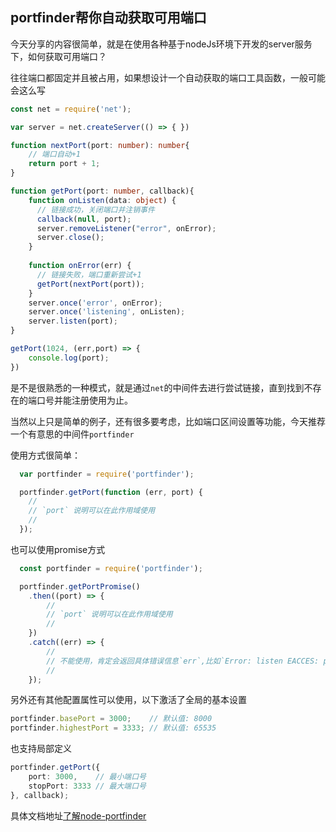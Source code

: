 portfinder帮你自动获取可用端口
---

今天分享的内容很简单，就是在使用各种基于nodeJs环境下开发的server服务下，如何获取可用端口？

往往端口都固定并且被占用，如果想设计一个自动获取的端口工具函数，一般可能会这么写

```typescript
const net = require('net');

var server = net.createServer(() => { })

function nextPort(port: number): number{
    // 端口自动+1
    return port + 1;
}

function getPort(port: number, callback){
    function onListen(data: object) {
      // 链接成功，关闭端口并注销事件
      callback(null, port);
      server.removeListener("error", onError);
      server.close();
    }
    
    function onError(err) {
      // 链接失败，端口重新尝试+1
      getPort(nextPort(port));
    }
    server.once('error', onError);
    server.once('listening', onListen);
    server.listen(port);
}

getPort(1024, (err,port) => {
    console.log(port);
})
```

是不是很熟悉的一种模式，就是通过`net`的中间件去进行尝试链接，直到找到不存在的端口号并能注册使用为止。

当然以上只是简单的例子，还有很多要考虑，比如端口区间设置等功能，今天推荐一个有意思的中间件`portfinder`

使用方式很简单：

```typescript
  var portfinder = require('portfinder');

  portfinder.getPort(function (err, port) {
    //
    // `port` 说明可以在此作用域使用
    //
  });
```
也可以使用promise方式

```typescript
  const portfinder = require('portfinder');

  portfinder.getPortPromise()
    .then((port) => {
        //
        // `port` 说明可以在此作用域使用
        //
    })
    .catch((err) => {
        //
        // 不能使用，肯定会返回具体错误信息`err`,比如`Error: listen EACCES: permission denied 127.0.0.1:80`等信息
        //
    });
```

另外还有其他配置属性可以使用，以下激活了全局的基本设置

```typescript
portfinder.basePort = 3000;    // 默认值: 8000
portfinder.highestPort = 3333; // 默认值: 65535
```

也支持局部定义

```typescript
portfinder.getPort({
    port: 3000,    // 最小端口号
    stopPort: 3333 // 最大端口号
}, callback);
```


具体文档地址[了解node-portfinder](https://github.com/http-party/node-portfinder)


